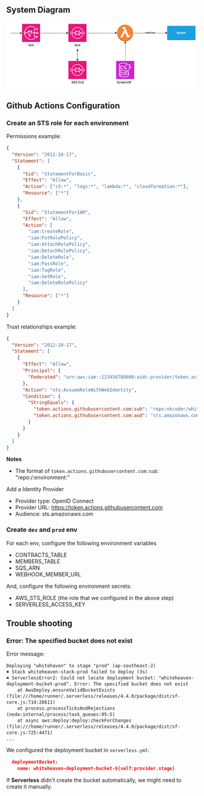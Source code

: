 ## System Diagram

![Whitehaven diagram](./whitehaven_diagram.png)

## Github Actions Configuration

### Create an STS role for each environment

Permissions example:

```json
{
  "Version": "2012-10-17",
  "Statement": [
    {
      "Sid": "StatementForBasic",
      "Effect": "Allow",
      "Action": ["s3:*", "logs:*", "lambda:*", "cloudformation:*"],
      "Resource": ["*"]
    },
    {
      "Sid": "StatementForIAM",
      "Effect": "Allow",
      "Action": [
        "iam:CreateRole",
        "iam:PutRolePolicy",
        "iam:AttachRolePolicy",
        "iam:DetachRolePolicy",
        "iam:DeleteRole",
        "iam:PassRole",
        "iam:TagRole",
        "iam:GetRole",
        "iam:DeleteRolePolicy"
      ],
      "Resource": ["*"]
    }
  ]
}
```

Trust relationships example:

```json
{
  "Version": "2012-10-17",
  "Statement": [
    {
      "Effect": "Allow",
      "Principal": {
        "Federated": "arn:aws:iam::123456780000:oidc-provider/token.actions.githubusercontent.com"
      },
      "Action": "sts:AssumeRoleWithWebIdentity",
      "Condition": {
        "StringEquals": {
          "token.actions.githubusercontent.com:sub": "repo:nkcoder/whitehaven:environment:dev",
          "token.actions.githubusercontent.com:aud": "sts.amazonaws.com"
        }
      }
    }
  ]
}
```

**Notes**

- The format of `token.actions.githubusercontent.com:sub`: "repo:<owner>/<repo>:environment:<environment>"

Add a Identity Provider

- Provider type: OpenID Connect
- Provider URL: https://token.actions.githubusercontent.com
- Audience: sts.amazonaws.com

### Create `dev` and `prod` env

For each env, configure the following environment variables

- CONTRACTS_TABLE
- MEMBERS_TABLE
- SQS_ARN
- WEBHOOK_MEMBER_URL

And, configure the following environment secrets:

- AWS_STS_ROLE (the role that we configured in the above step)
- SERVERLESS_ACCESS_KEY

## Trouble shooting

### Error: The specified bucket does not exist

Error message:

```
Deploying "whitehaven" to stage "prod" (ap-southeast-2)
✖ Stack whiteheaven-stack-prod failed to deploy (3s)
✖ ServerlessError2: Could not locate deployment bucket: "whiteheaven-deployment-bucket-prod". Error: The specified bucket does not exist
    at AwsDeploy.ensureValidBucketExists (file:///home/runner/.serverless/releases/4.4.0/package/dist/sf-core.js:714:26611)
    at process.processTicksAndRejections (node:internal/process/task_queues:95:5)
    at async aws:deploy:deploy:checkForChanges (file:///home/runner/.serverless/releases/4.4.0/package/dist/sf-core.js:725:4471)
...
```

We configured the deployment bucket in `serverless.yml`:

```json
  deploymentBucket:
    name: whiteheaven-deployment-bucket-${self:provider.stage}
```

If **Serverless** didn't create the bucket automatically, we might need to create it manually.

